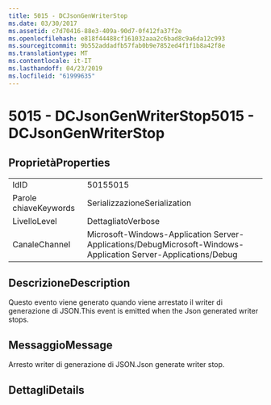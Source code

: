 ```yaml
---
title: 5015 - DCJsonGenWriterStop
ms.date: 03/30/2017
ms.assetid: c7d70416-88e3-409a-90d7-0f412fa37f2e
ms.openlocfilehash: e818f44488cf161032aaa2c6bad8c9a6da12c993
ms.sourcegitcommit: 9b552addadfb57fab0b9e7852ed4f1f1b8a42f8e
ms.translationtype: MT
ms.contentlocale: it-IT
ms.lasthandoff: 04/23/2019
ms.locfileid: "61999635"
---
```

# <a name="5015---dcjsongenwriterstop"></a><span data-ttu-id="5a8d1-102">5015 - DCJsonGenWriterStop</span><span class="sxs-lookup"><span data-stu-id="5a8d1-102">5015 - DCJsonGenWriterStop</span></span>
## <a name="properties"></a><span data-ttu-id="5a8d1-103">Proprietà</span><span class="sxs-lookup"><span data-stu-id="5a8d1-103">Properties</span></span>  
  
|||  
|-|-|  
|<span data-ttu-id="5a8d1-104">Id</span><span class="sxs-lookup"><span data-stu-id="5a8d1-104">ID</span></span>|<span data-ttu-id="5a8d1-105">5015</span><span class="sxs-lookup"><span data-stu-id="5a8d1-105">5015</span></span>|  
|<span data-ttu-id="5a8d1-106">Parole chiave</span><span class="sxs-lookup"><span data-stu-id="5a8d1-106">Keywords</span></span>|<span data-ttu-id="5a8d1-107">Serializzazione</span><span class="sxs-lookup"><span data-stu-id="5a8d1-107">Serialization</span></span>|  
|<span data-ttu-id="5a8d1-108">Livello</span><span class="sxs-lookup"><span data-stu-id="5a8d1-108">Level</span></span>|<span data-ttu-id="5a8d1-109">Dettagliato</span><span class="sxs-lookup"><span data-stu-id="5a8d1-109">Verbose</span></span>|  
|<span data-ttu-id="5a8d1-110">Canale</span><span class="sxs-lookup"><span data-stu-id="5a8d1-110">Channel</span></span>|<span data-ttu-id="5a8d1-111">Microsoft-Windows-Application Server-Applications/Debug</span><span class="sxs-lookup"><span data-stu-id="5a8d1-111">Microsoft-Windows-Application Server-Applications/Debug</span></span>|  
  
## <a name="description"></a><span data-ttu-id="5a8d1-112">Descrizione</span><span class="sxs-lookup"><span data-stu-id="5a8d1-112">Description</span></span>  
 <span data-ttu-id="5a8d1-113">Questo evento viene generato quando viene arrestato il writer di generazione di JSON.</span><span class="sxs-lookup"><span data-stu-id="5a8d1-113">This event is emitted when the Json generated writer stops.</span></span>  
  
## <a name="message"></a><span data-ttu-id="5a8d1-114">Messaggio</span><span class="sxs-lookup"><span data-stu-id="5a8d1-114">Message</span></span>  
 <span data-ttu-id="5a8d1-115">Arresto writer di generazione di JSON.</span><span class="sxs-lookup"><span data-stu-id="5a8d1-115">Json generate writer stop.</span></span>  
  
## <a name="details"></a><span data-ttu-id="5a8d1-116">Dettagli</span><span class="sxs-lookup"><span data-stu-id="5a8d1-116">Details</span></span>

